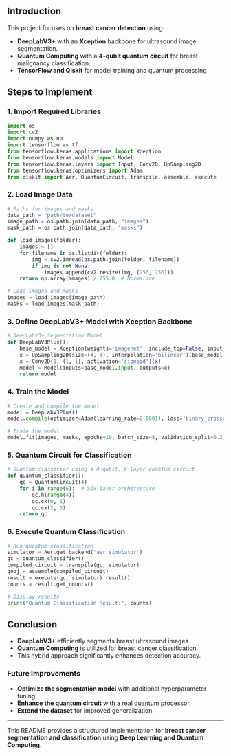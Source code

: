 
## Introduction
This project focuses on **breast cancer detection** using:
- **DeepLabV3+** with an **Xception** backbone for ultrasound image segmentation.
- **Quantum Computing** with a **4-qubit quantum circuit** for breast malignancy classification.
- **TensorFlow and Qiskit** for model training and quantum processing

## Steps to Implement

### 1. Import Required Libraries
```python
import os
import cv2
import numpy as np
import tensorflow as tf
from tensorflow.keras.applications import Xception
from tensorflow.keras.models import Model
from tensorflow.keras.layers import Input, Conv2D, UpSampling2D
from tensorflow.keras.optimizers import Adam
from qiskit import Aer, QuantumCircuit, transpile, assemble, execute
```

### 2. Load Image Data
```python
# Paths for images and masks
data_path = "path/to/dataset"
image_path = os.path.join(data_path, "images")
mask_path = os.path.join(data_path, "masks")

def load_images(folder):
    images = []
    for filename in os.listdir(folder):
        img = cv2.imread(os.path.join(folder, filename))
        if img is not None:
            images.append(cv2.resize(img, (256, 256)))
    return np.array(images) / 255.0  # Normalize

# Load images and masks
images = load_images(image_path)
masks = load_images(mask_path)
```

### 3. Define DeepLabV3+ Model with Xception Backbone
```python
# DeepLabV3+ Segmentation Model
def DeepLabV3Plus():
    base_model = Xception(weights='imagenet', include_top=False, input_shape=(256, 256, 3))
    x = UpSampling2D(size=(4, 4), interpolation='bilinear')(base_model.output)
    x = Conv2D(1, (1, 1), activation='sigmoid')(x)
    model = Model(inputs=base_model.input, outputs=x)
    return model
```

### 4. Train the Model
```python
# Create and compile the model
model = DeepLabV3Plus()
model.compile(optimizer=Adam(learning_rate=0.0001), loss='binary_crossentropy', metrics=['accuracy'])

# Train the model
model.fit(images, masks, epochs=10, batch_size=8, validation_split=0.2)
```

### 5. Quantum Circuit for Classification
```python
# Quantum classifier using a 4-qubit, 6-layer quantum circuit
def quantum_classifier():
    qc = QuantumCircuit(4)
    for i in range(6):  # Six-layer architecture
        qc.h(range(4))
        qc.cx(0, 1)
        qc.cx(2, 3)
    return qc
```

### 6. Execute Quantum Classification
```python
# Run quantum classification
simulator = Aer.get_backend('aer_simulator')
qc = quantum_classifier()
compiled_circuit = transpile(qc, simulator)
qobj = assemble(compiled_circuit)
result = execute(qc, simulator).result()
counts = result.get_counts()

# Display results
print("Quantum Classification Result:", counts)
```

## Conclusion
- **DeepLabV3+** efficiently segments breast ultrasound images.
- **Quantum Computing** is utilized for breast cancer classification.
- This hybrid approach significantly enhances detection accuracy.

### Future Improvements
- **Optimize the segmentation model** with additional hyperparameter tuning.
- **Enhance the quantum circuit** with a real quantum processor.
- **Extend the dataset** for improved generalization.

---
This README provides a structured implementation for **breast cancer segmentation and classification** using **Deep Learning and Quantum Computing**.
